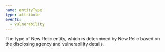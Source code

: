 ```yaml
---
name: entityType
type: attribute
events:
  - vulnerability
---
```


The type of New Relic entity, which is determined by New Relic based on the disclosing agency and vulnerability details.
